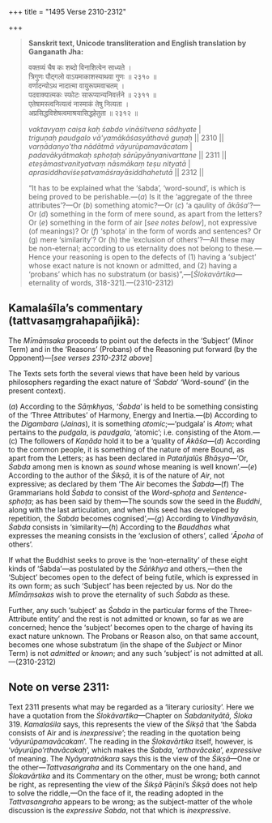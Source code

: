 +++
title = "1495 Verse 2310-2312"

+++
> **Sanskrit text, Unicode transliteration and English translation by Ganganath Jha:** 
>
> वक्तव्यं चैष कः शब्दो विनाशित्वेन साध्यते ।  
> त्रिगुणः पौद्गलो वाऽयमाकाशस्याथवा गुणः ॥ २३१० ॥  
> वर्णादन्योऽथ नादात्मा वायुरूपमवाचतम् ।  
> पदवाक्यात्मकः स्फोटः सारूप्यान्यनिवर्त्तने ॥ २३११ ॥  
> एतेषामस्त्वनित्यत्वं नास्माकं तेषु नित्यता ।  
> अप्रसिद्धविशेषत्वमाश्रयासिद्धहेतुता ॥ २३१२ ॥ 
>
> *vaktavyaṃ caiṣa kaḥ śabdo vināśitvena sādhyate* \|  
> *triguṇaḥ paudgalo vā'yamākāśasyāthavā guṇaḥ* \|\| 2310 \|\|  
> *varṇādanyo'tha nādātmā vāyurūpamavācatam* \|  
> *padavākyātmakaḥ sphoṭaḥ sārūpyānyanivarttane* \|\| 2311 \|\|  
> *eteṣāmastvanityatvaṃ nāsmākaṃ teṣu nityatā* \|  
> *aprasiddhaviśeṣatvamāśrayāsiddhahetutā* \|\| 2312 \|\| 
>
> “It has to be explained what the ‘śabda’, ‘word-sound’, is which is being proved to be perishable.—(*a*) Is it the ‘aggregate of the three attributes’?—Or (*b*) something atomic?—Or (*c*) ‘a qaulity of *ākāśa*’?—Or (*d*) something in the form of mere sound, as apart from the letters? Or (*e*) something in the form of air [*see notes below*], not expressive (of meanings)? Or (*f*) ‘sphoṭa’ in the form of words and sentences? Or (g) mere ‘similarity’? Or (h) the ‘exclusion of others’?—All these may be non-eternal; according to us eternality does not belong to these.—Hence your reasoning is open to the defects of (1) having a ‘subject’ whose exact nature is not known or admitted, and (2) having a ‘probans’ which has no substratum (or basis)”,—[*Ślokavārtika*—eternality of words, 318-321].—(2310-2312)



## Kamalaśīla’s commentary (tattvasaṃgrahapañjikā):

The *Mīmāṃsaka* proceeds to point out the defects in the ‘Subject’ (Minor Term) and in the ‘Reasons’ (Probans) of the Reasoning put forward (by the Opponent)—[*see verses 2310-2312 above*]

The Texts sets forth the several views that have been held by various philosophers regarding the exact nature of ‘*Śabda*’ ‘Word-sound’ (in the present context).

(*a*) According to the *Sāṃkhyas*, ‘*Śabda*’ is held to be something consisting of the ‘Three Attributes’ of Harmony, Energy and Inertia.—(*b*) According to the *Digambara* (*Jainas*), it is something *atomic*;—‘pudgala’ is *Atom*; what pertains to the *pudgala*, is *paudgala*, ‘atomic’; i.e. consisting of the Atom.—(c) The followers of *Kaṇāda* hold it to be a ‘quality of *Ākāśa*—(*d*) According to the common people, it is something of the nature of mere Bound, as apart from the Letters; as has been declared in *Patañjalūs Bhāṣya*—‘Or, *Śabda* among men is known as *sound* whose meaning is well known’.—(*e*) According to the author of the *Śikṣā*, it is of the nature of *Air*, not expressive; as declared by them ‘The Air becomes the *Śabda*—(f) The Grammarians hold *Śabda* to consist of the *Word-sphoṭa* and *Sentence-sphoṭa*; as has been said by them—The sounds sow the seed in the *Buddhi*, along with the last articulation, and when this seed has developed by repetition, the *Śabda* becomes cognised’,—(*g*) According to *Vindhyavāsin*, *Śabda* consists in ‘similarity—(*h*) According to the *Bauddhas* what expresses the meaning consists in the ‘exclusion of others’, called ‘*Āpoha* of others’.

If what the Buddhist seeks to prove is the ‘non-eternality’ of these eight kinds of ‘Śabda’—as postulated by the *Sāṅkhya* and others,—then the ‘Subject’ becomes open to the defect of being futile, which is expressed in its own form; as such ‘Subject’ has been rejected by us. Nor do the *Mīmāṃsakas* wish to prove the eternality of such *Śabda* as these.

Further, any such ‘subject’ as *Śabda* in the particular forms of the Three-Attribute entity’ and the rest is not admitted or known, so far as we are concerned; hence the ‘subject’ becomes open to the charge of having its exact nature unknown. The Probans or Reason also, on that same account, becomes one whose substratum (in the shape of the *Subject* or Minor Term) is not *admitted* or *known*; and any such ‘subject’ is not admitted at all.—(2310-2312)

## Note on verse 2311:

Text 2311 presents what may be regarded as a ‘literary curiosity’. Here we have a quotation from the *Ślokāvartika*—Chapter on *Śabdanityātā, Śloka* 319. *Kamalaśila* says, this represents the view of the *Śikṣā* that ‘the Śabda consists of Air and is *inexpressive*’; the reading in the quotation being ‘*vāyurūpamavācakam*’. The reading in the *Ślokavārtika* itself, however, is ‘*vāyurūpo’rthavācakaḥ*’, which makes the *Śabda*, ‘*arthavācaka*’, *expressive* of meaning. The *Nyāyaratnākara* says this is the view of the *Śikṣā*—One or the other—*Tattvasaṅgraha* and its Commentary on the one hand, and *Ślokavārtika* and its Commentary on the other, must be wrong; both cannot be right, as representing the view of the *Śikṣā* Pāṇini’s *Śikṣā* does not help to solve the riddle,—On the face of it, the reading adopted in the *Tattvasangraha* appears to be wrong; as the subject-matter of the whole discussion is the *expressive Śabda*, not that which is *inexpressive*.


